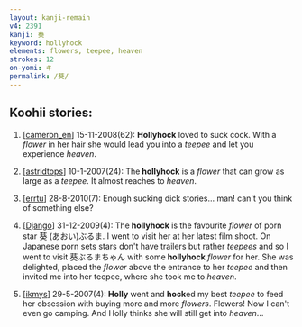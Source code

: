 ```yaml
---
layout: kanji-remain
v4: 2391
kanji: 葵
keyword: hollyhock
elements: flowers, teepee, heaven
strokes: 12
on-yomi: キ
permalink: /葵/
---
```


## Koohii stories: 

1) [<a href="http://kanji.koohii.com/profile/cameron_en">cameron_en</a>] 15-11-2008(62): <strong>Hollyhock</strong> loved to suck cock. With a <em>flower</em> in her hair she would lead you into a <em>teepee</em> and let you experience <em>heaven</em>.

2) [<a href="http://kanji.koohii.com/profile/astridtops">astridtops</a>] 10-1-2007(24): The<strong> hollyhock</strong> is a <em>flower</em> that can grow as large as a <em>teepee</em>. It almost reaches to <em>heaven</em>.

3) [<a href="http://kanji.koohii.com/profile/errtu">errtu</a>] 28-8-2010(7): Enough sucking dick stories... man! can&#039;t you think of something else?

4) [<a href="http://kanji.koohii.com/profile/Django">Django</a>] 31-12-2009(4): The<strong> hollyhock</strong> is the favourite <em>flower</em> of porn star 葵 (あおい)ぶるま. I went to visit her at her latest film shoot. On Japanese porn sets stars don&#039;t have trailers but rather <em>teepees</em> and so I went to visit 葵ぶるまちゃん with some<strong> hollyhock</strong> <em>flower</em> for her. She was delighted, placed the <em>flower</em> above the entrance to her <em>teepee</em> and then invited me into her teepee, where she took me to <em>heaven</em>.

5) [<a href="http://kanji.koohii.com/profile/ikmys">ikmys</a>] 29-5-2007(4): <strong>Holly</strong> went and <strong>hock</strong>ed my best <em>teepee</em> to feed her obsession with buying more and more <em>flowers</em>. Flowers! Now I can&#039;t even go camping. And Holly thinks she will still get into <em>heaven</em>...

